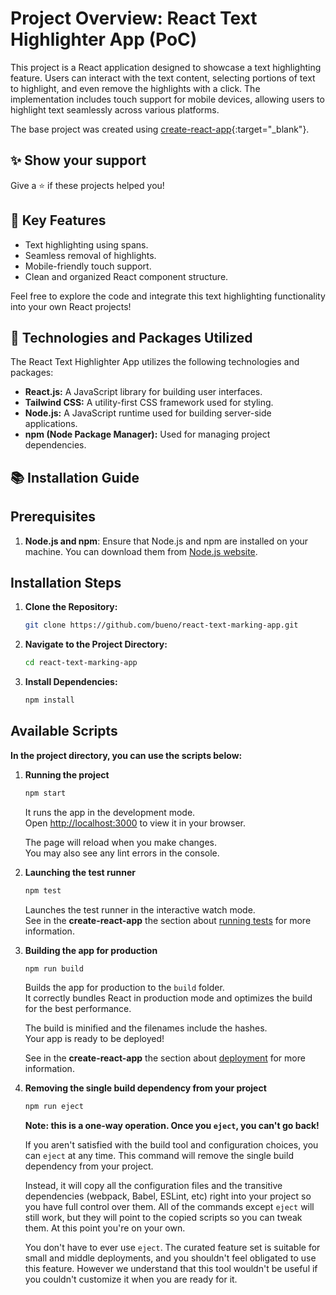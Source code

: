 # Project Overview: React Text Highlighter App (PoC)

This project is a React application designed to showcase a text highlighting feature. Users can interact with the text content, selecting portions of text to highlight, and even remove the highlights with a click. The implementation includes touch support for mobile devices, allowing users to highlight text seamlessly across various platforms.

The base project was created using [create-react-app](https://create-react-app.dev/){:target="\_blank"}.

## ✨ Show your support

Give a ⭐️ if these projects helped you!

## 🚀 Key Features

- Text highlighting using spans.
- Seamless removal of highlights.
- Mobile-friendly touch support.
- Clean and organized React component structure.

Feel free to explore the code and integrate this text highlighting functionality into your own React projects!

## 👾 Technologies and Packages Utilized

The React Text Highlighter App utilizes the following technologies and packages:

- **React.js:** A JavaScript library for building user interfaces.
- **Tailwind CSS:** A utility-first CSS framework used for styling.
- **Node.js:** A JavaScript runtime used for building server-side applications.
- **npm (Node Package Manager):** Used for managing project dependencies.

## 📚 Installation Guide

## Prerequisites

1. **Node.js and npm**: Ensure that Node.js and npm are installed on your machine. You can download them from [Node.js website](https://nodejs.org/).

## Installation Steps

1. **Clone the Repository:**

   ```bash
   git clone https://github.com/bueno/react-text-marking-app.git
   ```

2. **Navigate to the Project Directory:**

   ```bash
   cd react-text-marking-app
   ```

3. **Install Dependencies:**

   ```bash
   npm install
   ```

## Available Scripts

**In the project directory, you can use the scripts below:**

1. **Running the project**

   ```bash
   npm start
   ```

   It runs the app in the development mode.\
   Open [http://localhost:3000](http://localhost:3000) to view it in your browser.

   The page will reload when you make changes.\
   You may also see any lint errors in the console.

2. **Launching the test runner**

   ```bash
   npm test
   ```

   Launches the test runner in the interactive watch mode.\
    See in the **create-react-app** the section about [running tests](https://facebook.github.io/create-react-app/docs/running-tests) for more information.

3. **Building the app for production**

   ```bash
   npm run build
   ```

   Builds the app for production to the `build` folder.\
    It correctly bundles React in production mode and optimizes the build for the best performance.

   The build is minified and the filenames include the hashes.\
    Your app is ready to be deployed!

   See in the **create-react-app** the section about [deployment](https://facebook.github.io/create-react-app/docs/deployment) for more information.

4. **Removing the single build dependency from your project**

   ```bash
   npm run eject
   ```

   **Note: this is a one-way operation. Once you `eject`, you can't go back!**

   If you aren't satisfied with the build tool and configuration choices, you can `eject` at any time. This command will remove the single build dependency from your project.

   Instead, it will copy all the configuration files and the transitive dependencies (webpack, Babel, ESLint, etc) right into your project so you have full control over them. All of the commands except `eject` will still work, but they will point to the copied scripts so you can tweak them. At this point you're on your own.

   You don't have to ever use `eject`. The curated feature set is suitable for small and middle deployments, and you shouldn't feel obligated to use this feature. However we understand that this tool wouldn't be useful if you couldn't customize it when you are ready for it.

